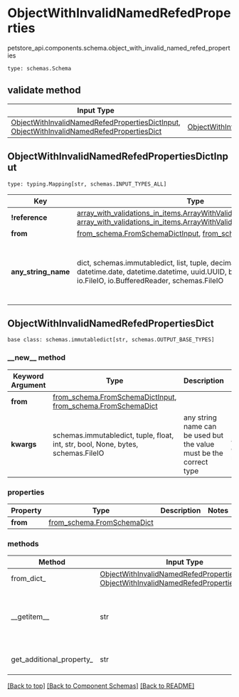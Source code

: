 # ObjectWithInvalidNamedRefedProperties
petstore_api.components.schema.object_with_invalid_named_refed_properties
```
type: schemas.Schema
```

## validate method
Input Type | Return Type | Notes
------------ | ------------- | -------------
[ObjectWithInvalidNamedRefedPropertiesDictInput](#objectwithinvalidnamedrefedpropertiesdictinput), [ObjectWithInvalidNamedRefedPropertiesDict](#objectwithinvalidnamedrefedpropertiesdict) | [ObjectWithInvalidNamedRefedPropertiesDict](#objectwithinvalidnamedrefedpropertiesdict) |

## ObjectWithInvalidNamedRefedPropertiesDictInput
```
type: typing.Mapping[str, schemas.INPUT_TYPES_ALL]
```
Key | Type |  Description | Notes
------------ | ------------- | ------------- | -------------
**!reference** | [array_with_validations_in_items.ArrayWithValidationsInItemsTupleInput](../../components/schema/array_with_validations_in_items.md#arraywithvalidationsinitemstupleinput), [array_with_validations_in_items.ArrayWithValidationsInItemsTuple](../../components/schema/array_with_validations_in_items.md#arraywithvalidationsinitemstuple) |  |
**from** | [from_schema.FromSchemaDictInput](../../components/schema/from_schema.md#fromschemadictinput), [from_schema.FromSchemaDict](../../components/schema/from_schema.md#fromschemadict) |  |
**any_string_name** | dict, schemas.immutabledict, list, tuple, decimal.Decimal, float, int, str, datetime.date, datetime.datetime, uuid.UUID, bool, None, bytes, io.FileIO, io.BufferedReader, schemas.FileIO | any string name can be used but the value must be the correct type | [optional]

## ObjectWithInvalidNamedRefedPropertiesDict
```
base class: schemas.immutabledict[str, schemas.OUTPUT_BASE_TYPES]

```
### &lowbar;&lowbar;new&lowbar;&lowbar; method
Keyword Argument | Type | Description | Notes
---------------- | ---- | ----------- | -----
**from** | [from_schema.FromSchemaDictInput](../../components/schema/from_schema.md#fromschemadictinput), [from_schema.FromSchemaDict](../../components/schema/from_schema.md#fromschemadict) |  |
**kwargs** | schemas.immutabledict, tuple, float, int, str, bool, None, bytes, schemas.FileIO | any string name can be used but the value must be the correct type | [optional] typed value is accessed with the get_additional_property_ method

### properties
Property | Type | Description | Notes
-------- | ---- | ----------- | -----
**from** | [from_schema.FromSchemaDict](../../components/schema/from_schema.md#fromschemadict) |  |

### methods
Method | Input Type | Return Type | Notes
------ | ---------- | ----------- | ------
from_dict_ | [ObjectWithInvalidNamedRefedPropertiesDictInput](#objectwithinvalidnamedrefedpropertiesdictinput), [ObjectWithInvalidNamedRefedPropertiesDict](#objectwithinvalidnamedrefedpropertiesdict) | [ObjectWithInvalidNamedRefedPropertiesDict](#objectwithinvalidnamedrefedpropertiesdict) | a constructor
&lowbar;&lowbar;getitem&lowbar;&lowbar; | str | schemas.immutabledict, str, float, int, bool, None, tuple, bytes, io.FileIO | This model has invalid python names so this method is used under the hood when you access instance["!reference"], 
get_additional_property_ | str | schemas.immutabledict, tuple, float, int, str, bool, None, bytes, schemas.FileIO, schemas.Unset | provides type safety for additional properties

[[Back to top]](#top) [[Back to Component Schemas]](../../../README.md#Component-Schemas) [[Back to README]](../../../README.md)
